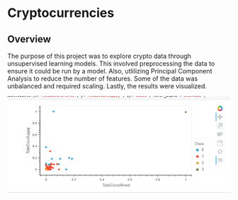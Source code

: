 # Cryptocurrencies

## Overview
The purpose of this project was to explore crypto data through unsupervised learning models. This involved preprocessing the data to ensure it could be run by a model. Also, utlilizing Principal Component Analysis to reduce the number of features. Some of the data was unbalanced and required scaling. Lastly, the results were visualized. 

![Results](/Resources/Capture1.PNG)